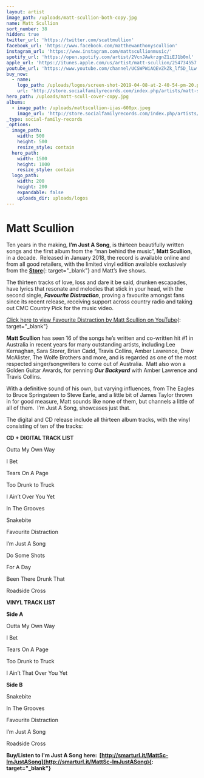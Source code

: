 ```yaml
---
layout: artist
image_path: /uploads/matt-scullion-both-copy.jpg
name: Matt Scullion
sort_number: 38
hidden: true
twitter_url: 'https://twitter.com/scattmullion'
facebook_url: 'https://www.facebook.com/matthewanthonyscullion'
instagram_url: 'https://www.instagram.com/mattscullionmusic/'
spotify_url: 'https://open.spotify.com/artist/2VcnJAwkrzgnZ1iEJ1b0ml'
apple_url: 'https://itunes.apple.com/us/artist/matt-scullion/254734557'
youtube_url: 'https://www.youtube.com/channel/UCSWPWiAQEvZkZk_lf5D_lLw'
buy_now:
  - name:
    logo_path: /uploads/logos/screen-shot-2019-04-08-at-2-40-54-pm-20.png
    url: 'http://store.socialfamilyrecords.com/index.php/artists/matt-scullion.html'
hero_path: /uploads/matt-scull-cover-copy.jpg
albums:
  - image_path: /uploads/mattscullion-ijas-600px.jpeg
    image_url: 'http://store.socialfamilyrecords.com/index.php/artists/matt-scullion.html'
_type: social-family-records
_options:
  image_path:
    width: 500
    height: 500
    resize_style: contain
  hero_path:
    width: 1500
    height: 1000
    resize_style: contain
  logo_path:
    width: 200
    height: 200
    expandable: false
    uploads_dir: uploads/logos
---
```


# Matt Scullion

Ten years in the making, **I’m Just A Song**, is thirteen beautifully written songs and the first album from the “man behind the music”, **Matt Scullion**, in a decade.&nbsp; Released in January 2018, the record is available online and from all good retailers, with the limited vinyl edition available exclusively from the [**Store**](http://store.socialfamilyrecords.com/artists/matt-scullion.html){: target="_blank"} and Matt’s live shows.

The thirteen tracks of love, loss and dare it be said, drunken escapades, have lyrics that resonate and melodies that stick in your head, with the second single, ***Favourite Distraction***, proving a favourite amongst fans since its recent release, receiving support across country radio and taking out CMC Country Pick for the music video.

[Click here to view Favourite Distraction by Matt Scullion on YouTube](https://www.youtube.com/watch?v=r83jgIUtUIM){: target="_blank"}

**Matt Scullion** has seen 16 of the songs he’s written and co-written hit \#1 in Australia in recent years for many outstanding artists, including Lee Kernaghan, Sara Storer, Brian Cadd, Travis Collins, Amber Lawrence, Drew McAlister, The Wolfe Brothers and more, and is regarded as one of the most respected singer/songwriters to come out of Australia.&nbsp; Matt also won a Golden Guitar Awards, for penning&nbsp;***Our Backyard*** with Amber Lawrence and Travis Collins.

With a definitive sound of his own, but varying influences, from The Eagles to Bruce Springsteen to Steve Earle, and a little bit of James Taylor thrown in for good measure, Matt sounds like none of them, but channels a little of all of them.&nbsp; I’m Just A Song, showcases just that.

The digital and CD release include all thirteen album tracks, with the vinyl consisting of ten of the tracks:

**CD + DIGITAL TRACK LIST**

Outta My Own Way

I Bet

Tears On A Page

Too Drunk to Truck

I Ain’t Over You Yet

In The Grooves

Snakebite

Favourite Distraction

I’m Just A Song

Do Some Shots

For A Day

Been There Drunk That

Roadside Cross

**VINYL TRACK LIST**

**Side A**

Outta My Own Way

I Bet

Tears On A Page

Too Drunk to Truck

I Ain’t That Over You Yet

**Side B**

Snakebite

In The Grooves

Favourite Distraction

I’m Just A Song

Roadside Cross

**Buy/Listen to I'm Just A Song here: &nbsp;[http://smarturl.it/MattSc-ImJustASong](http://smarturl.it/MattSc-ImJustASong){: target="_blank"}**